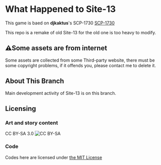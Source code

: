# What Happened to Site-13

This game is baed on **djkaktus**'s SCP-1730 [SCP-1730](http://www.scp-wiki.net/scp-1730)

This repo is a remake of old Site-13 for the old one is too heavy to modify.

## ⚠Some assets are from internet

Some assets are collected from some Third-party website, there must be some copyright problems, if it offends you, please contact me to delete it.

## About This Branch

Main development activity of Site-13 is on this branch.

## Licensing

### Art and story content

CC BY-SA 3.0 ![CC BY-SA](https://mirrors.creativecommons.org/presskit/buttons/88x31/svg/by-sa.svg)

### Code

Codes here are licensed under [the MIT License](/LICENSE)
